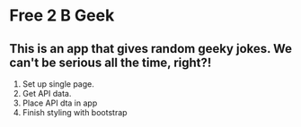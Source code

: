 # Free 2 B Geek
## This is an app that gives random geeky jokes. We can't be serious all the time, right?!

1. Set up single page.
2. Get API data.
3. Place API dta in app
4. Finish styling with bootstrap